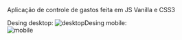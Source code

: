 Aplicação de controle de gastos feita em JS Vanilla e CSS3

Desing desktop:
![desktop](https://github.com/lcdiax17/control-finance_lcdiax17/assets/97840328/90d61221-444c-4cee-95be-ddf3e9d8f7eb)Desing mobile:  
![mobile](https://github.com/lcdiax17/control-finance_lcdiax17/assets/97840328/e3d4d821-80b6-4004-b4d4-a3c4af472407)
